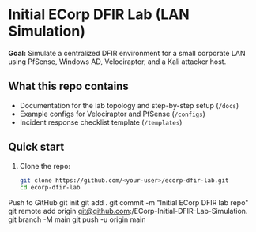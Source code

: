 # Initial  ECorp DFIR Lab (LAN Simulation)

**Goal:** Simulate a centralized DFIR environment for a small corporate LAN using PfSense, Windows AD, Velociraptor, and a Kali attacker host.

## What this repo contains
- Documentation for the lab topology and step-by-step setup (`/docs`)
- Example configs for Velociraptor and PfSense (`/configs`)
- Incident response checklist template (`/templates`)

## Quick start
1. Clone the repo:
   ```bash
   git clone https://github.com/<your-user>/ecorp-dfir-lab.git
   cd ecorp-dfir-lab

Push to GitHub
git init
git add .
git commit -m "Initial ECorp DFIR lab repo"
git remote add origin git@github.com:<your-user>/ECorp-Initial-DFIR-Lab-Simulation.
git branch -M main
git push -u origin main
